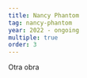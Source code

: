 ```yaml
---
title: Nancy Phantom
tag: nancy-phantom
year: 2022 - ongoing
multiple: true
order: 3
---
```

Otra obra
